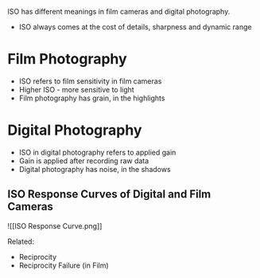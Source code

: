 ISO has different meanings in film cameras and digital photography.

- ISO always comes at the cost of details, sharpness and dynamic range
# Film Photography
- ISO refers to film sensitivity in film cameras
- Higher ISO - more sensitive to light
- Film photography has grain, in the highlights

# Digital Photography
- ISO in digital photography refers to applied gain
- Gain is applied after recording raw data
- Digital photography has noise, in the shadows

## ISO Response Curves of Digital and Film Cameras
![[ISO Response Curve.png]] 

Related:
- Reciprocity
- Reciprocity Failure (in Film)